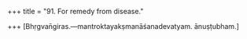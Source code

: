 +++
title = "91. For remedy from disease."

+++
[Bhṛgvan̄giras.—mantroktayakṣmanāśanadevatyam. ānuṣṭubham.]
